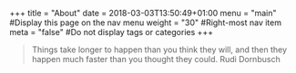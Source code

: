 +++
title = "About"
date = 2018-03-03T13:50:49+01:00
menu = "main" #Display this page on the nav menu
weight = "30" #Right-most nav item
meta = "false" #Do not display tags or categories
+++

> Things take longer to happen than you think they will, and then they happen much faster than you thought they could. Rudi Dornbusch